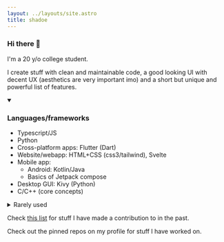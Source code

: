```yaml
---
layout: ../layouts/site.astro
title: shadoe
---
```


### Hi there 👋
I'm a 20 y/o college student.

I create stuff with clean and maintainable code, a good looking UI with decent
UX (aesthetics are very important imo) and a short but unique and powerful list
of features.

<details open><summary>

### Languages/frameworks

</summary>

- Typescript/JS
- Python
- Cross-platform apps: Flutter (Dart)
- Website/webapp: HTML+CSS (css3/tailwind), Svelte
- Mobile app:
    - Android: Kotlin/Java
    - Basics of Jetpack compose
- Desktop GUI: Kivy (Python)
- C/C++ (core concepts)

<details>
  <summary>Rarely used</summary>

- Perl

</details>

</details>

Check [this list](https://github.com/stars/supershadoe/lists/contrib) for stuff
I have made a contribution to in the past.

Check out the pinned repos on my profile for stuff I have worked on.
